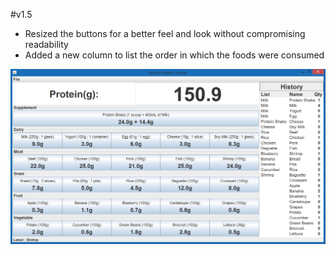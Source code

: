 #v1.5
- Resized the buttons for a better feel and look without compromising readability
- Added a new column to list the order in which the foods were consumed

![alt tag](https://github.com/Rickydam/Java-ProteinCounter/blob/master/v1.5.png)
